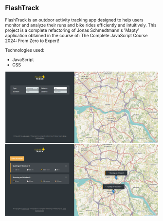## FlashTrack

FlashTrack is an outdoor activity tracking app designed to help users monitor and analyze their runs and bike rides efficiently and intuitively. This project is a complete refactoring of Jonas Schmedtmann's 'Mapty' application obtained in the course of: The Complete JavaScript Course 2024: From Zero to Expert!

Technologies used:
 - JavaScript
 - CSS

![FlashTrack1](FlashTrack1.png)
![FlashTrack2](FlashTrack2.png)
